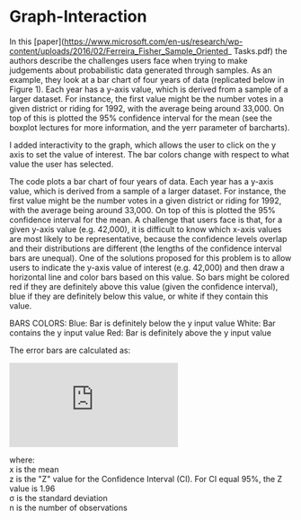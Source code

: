 # Graph-Interaction

In this [paper](https://www.microsoft.com/en-us/research/wp-content/uploads/2016/02/Ferreira_Fisher_Sample_Oriented_
Tasks.pdf) the authors describe the challenges users face when trying to make judgements about probabilistic data
generated through samples. As an example, they look at a bar chart of four years of data (replicated below in Figure 1).
Each year has a y-axis value, which is derived from a sample of a larger dataset. For instance, the first value might
be the number votes in a given district or riding for 1992, with the average being around 33,000. On top of this is
plotted the 95% confidence interval for the mean (see the boxplot lectures for more information, and the yerr parameter of barcharts).



I added interactivity to the graph, which allows the user to click on the y axis to set the value of interest.
The bar colors change with respect to what value the user has selected.


The code plots a bar chart of four years of data. Each year has a y-axis value, which is derived from a sample of a larger dataset. 
For instance, the first value might be the number votes in a given district or riding for 1992, with the average being around 
33,000. On top of this is plotted the 95% confidence interval for the mean. A challenge that users face is that, 
for a given y-axis value (e.g. 42,000), it is difficult to know which x-axis values are most likely to be representative, 
because the confidence levels overlap and their distributions are different (the lengths of the confidence interval bars are unequal). 
One of the solutions proposed for this problem is to allow users to indicate the y-axis value of interest (e.g. 42,000)
and then draw a horizontal line and color bars based on this value.
So bars might be colored red if they are definitely above this value (given the confidence interval), blue if they are definitely
below this value, or white if they contain this value.


BARS COLORS:
Blue: Bar is definitely below the y input value
White: Bar contains the y input value
Red: Bar is definitely above the y input value

The error bars are calculated as:

![equation](http://latex.codecogs.com/gif.latex?%5Cbar%7Bx%7D%20%5Cpm%20z%20%5Cast%20%5Cfrac%7B%5Csigma%20%7D%7B%5Csqrt%7Bn%7D%7D)

where:  
x is the mean  
z is the "Z" value for the Confidence Interval (CI). For CI equal 95%, the Z value is 1.96  
&sigma; is the standard deviation  
n is the number of observations  

